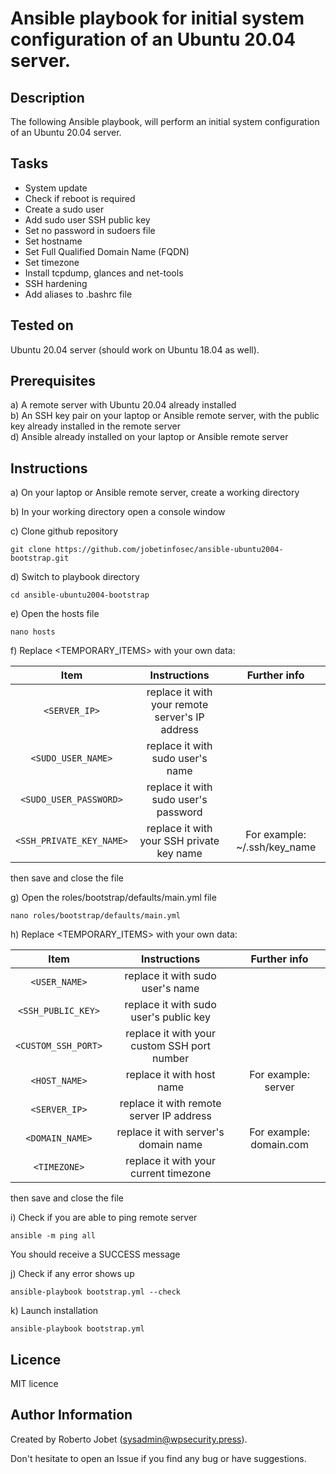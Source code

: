 # Ansible playbook for initial system configuration of an Ubuntu 20.04 server.


## Description

The following Ansible playbook, will perform an initial system configuration of an Ubuntu 20.04 server.


## Tasks

* System update
* Check if reboot is required
* Create a sudo user
* Add sudo user SSH public key
* Set no password in sudoers file
* Set hostname
* Set Full Qualified Domain Name (FQDN)
* Set timezone
* Install tcpdump, glances and net-tools
* SSH hardening
* Add aliases to .bashrc file


## Tested on

Ubuntu 20.04 server (should work on Ubuntu 18.04 as well).


## Prerequisites

a) A remote server with Ubuntu 20.04 already installed<br />
b) An SSH key pair on your laptop or Ansible remote server, with the public key already installed in the remote server<br />
d) Ansible already installed on your laptop or Ansible remote server


## Instructions

a) On your laptop or Ansible remote server, create a working directory


b) In your working directory open a console window


c) Clone github repository

```
git clone https://github.com/jobetinfosec/ansible-ubuntu2004-bootstrap.git
```


d) Switch to playbook directory

```
cd ansible-ubuntu2004-bootstrap
```


e) Open the hosts file

```
nano hosts
```

f) Replace <TEMPORARY_ITEMS> with your own data:

| Item | Instructions | Further info |
| :---: | :---: | :---: |
| `<SERVER_IP>` | replace it with your remote server's IP address |  |
| `<SUDO_USER_NAME>` | replace it with sudo user's name |  |
| `<SUDO_USER_PASSWORD>` | replace it with sudo user's password |  |
| `<SSH_PRIVATE_KEY_NAME>` | replace it with your SSH private key name | For example: ~/.ssh/key_name |


then save and close the file


g) Open the roles/bootstrap/defaults/main.yml file

```
nano roles/bootstrap/defaults/main.yml
```

h) Replace <TEMPORARY_ITEMS> with your own data:

| Item | Instructions | Further info |
| :---: | :---: | :---: |
| `<USER_NAME>` | replace it with sudo user's name | |
| `<SSH_PUBLIC_KEY>` | replace it with sudo user's public key | |
| `<CUSTOM_SSH_PORT>` | replace it with your custom SSH port number | |
| `<HOST_NAME>` | replace it with host name | For example: server |
| `<SERVER_IP>` | replace it with remote server IP address | |
| `<DOMAIN_NAME>` | replace it with server's domain name | For example: domain.com |
| `<TIMEZONE>` | replace it with your current timezone | |


then save and close the file


i) Check if you are able to ping remote server

```
ansible -m ping all
```

You should receive a SUCCESS message


j) Check if any error shows up

```
ansible-playbook bootstrap.yml --check
```


k) Launch installation

```
ansible-playbook bootstrap.yml
```


## Licence

MIT licence

## Author Information

Created by Roberto Jobet (sysadmin@wpsecurity.press).

Don't hesitate to open an Issue if you find any bug or have suggestions.
